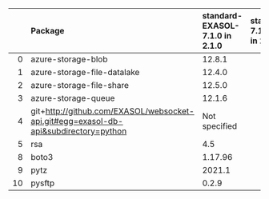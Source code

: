 |    | Package                                                                              |standard-EXASOL-7.1.0 in 2.1.0  | standard-EXASOL-7.1.0_without_python2.7 in 2.1.0                       | Status   |
|---:|:-------------------------------------------------------------------------------------|:--------------|:--------------|:---------|
|  0 | azure-storage-blob                                                                   | 12.8.1        |               | REMOVED  |     
|  1 | azure-storage-file-datalake                                                          | 12.4.0        |               | REMOVED
|  2 | azure-storage-file-share                                                             | 12.5.0        |               | REMOVED  |
|  3 | azure-storage-queue                                                                  | 12.1.6        |               | REMOVED  |
|  4 | git+http://github.com/EXASOL/websocket-api.git#egg=exasol-db-api&subdirectory=python | Not specified |               | REMOVED  |
|  5 | rsa                                                                                  | 4.5           |               | REMOVED  |
|  8 | boto3                                                                                | 1.17.96       |               | REMOVED  |
|  9 | pytz                                                                                 | 2021.1        |               | REMOVED  |
| 10 | pysftp                                                                               | 0.2.9         |               | REMOVED  |
